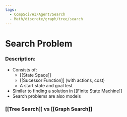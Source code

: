 ```yaml
---
tags:
  - CompSci/AI/Agent/Search
  - Math/discrete/graph/tree/search
---
```

# Search Problem
### Description:
- Consists of:
	- [[State Space]]
	- [[Sucessor Function]] (with actions, cost)
	- A start state and goal test
- Similar to finding a solution in [[Finite State Machine]]
- Search problems are also models
### [[Tree Search]] vs [[Graph Search]]
